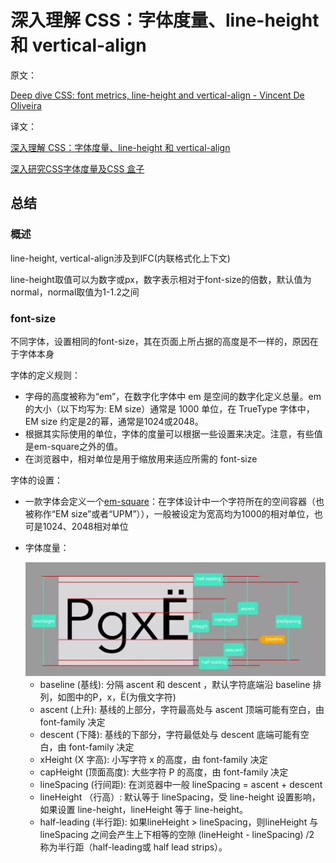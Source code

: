 # 深入理解 CSS：字体度量、line-height 和 vertical-align

原文：

[Deep dive CSS: font metrics, line-height and vertical-align - Vincent De Oliveira](http://link.zhihu.com/?target=http%3A//iamvdo.me/en/blog/css-font-metrics-line-height-and-vertical-align)

译文：

[深入理解 CSS：字体度量、line-height 和 vertical-align](https://zhuanlan.zhihu.com/p/25808995)

[深入研究CSS字体度量及CSS 盒子](https://juejin.im/entry/5acdc54c51882555867fc7fd)

## 总结

### 概述

line-height, vertical-align涉及到IFC(内联格式化上下文)

line-height取值可以为数字或px，数字表示相对于font-size的倍数，默认值为normal，normal取值为1-1.2之间

### font-size

不同字体，设置相同的font-size，其在页面上所占据的高度是不一样的，原因在于字体本身

字体的定义规则：

* 字母的高度被称为“em”，在数字化字体中 em 是空间的数字化定义总量。em的大小（以下均写为: EM size）通常是 1000 单位，在 TrueType 字体中，EM size 约定是2的幂，通常是1024或2048。
* 根据其实际使用的单位，字体的度量可以根据一些设置来决定。注意，有些值是em-square之外的值。
* 在浏览器中，相对单位是用于缩放用来适应所需的 font-size

字体的设置：

* 一款字体会定义一个[em-square](http://designwithfontforge.com/zh-CN/The_EM_Square.html)：在字体设计中一个字符所在的空间容器（也被称作“EM size”或者“UPM”）），一般被设定为宽高均为1000的相对单位，也可是1024、2048相对单位
* 字体度量：

  <img src="./imgs/1.png" width="800"/>

  * baseline (基线): 分隔 ascent 和 descent ，默认字符底端沿 baseline 排列，如图中的P，x，Ё(为俄文字符)
  * ascent (上升): 基线的上部分，字符最高处与 ascent 顶端可能有空白，由 font-family 决定
  * descent (下降): 基线的下部分，字符最低处与 descent 底端可能有空白，由 font-family 决定
  * xHeight (X 字高): 小写字符 x 的高度，由 font-family 决定
  * capHeight (顶面高度): 大些字符 P 的高度，由 font-family 决定
  * lineSpacing (行间距): 在浏览器中一般 lineSpacing = ascent + descent
  * lineHeight （行高）: 默认等于 lineSpacing，受 line-height 设置影响，如果设置 line-height，lineHeight 等于 line-height。
  * half-leading (半行距): 如果lineHeight > lineSpacing，则lineHeight 与 lineSpacing 之间会产生上下相等的空隙 (lineHeight - lineSpacing)    /2 称为半行距（half-leading或 half lead strips）。